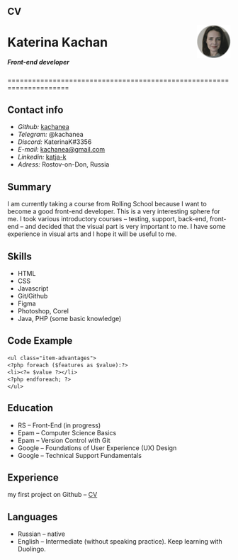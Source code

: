 ## CV
<img src="https://github.com/kachanea/rsschool-cv/blob/274e12c4b242a01994761842e9c20f57531983c6/foto.png" alt="foto" width="15%" align="right">
<h1> Katerina Kachan </h1>
<h5> Front-end developer </h5>
=====================================================================

## **Contact info**

* *Github:* [kachanea](https://github.com/kachanea)
* *Telegram:* @kachanea
* *Discord:* KaterinaK#3356
* *E-mail:* [kachanea@gmail.com](mailto:kachanea@gmail.com)
* *Linkedin:* [katja-k](https://www.linkedin.com/in/katja-k/overlay/contact-info/)
* *Adress:* Rostov-on-Don, Russia

## **Summary**

I am currently taking a course from Rolling School because I want to become a good front-end developer. 
This is a very interesting sphere for me. I took various introductory courses – testing, support, back-end, front-end  – and decided that the visual part is very important to me. I have some experience in visual arts and I hope it will be useful to me.

## **Skills**

+ HTML
+ CSS
+ Javascript
+ Git/Github
+ Figma
+ Photoshop, Corel
+ Java, PHP (some basic knowledge)

## **Code Example**

```
<ul class="item-advantages">
<?php foreach ($features as $value):?> 
<li><?= $value ?></li> 
<?php endforeach; ?> 
</ul> 
```
## **Education**

- RS – Front-End (in progress)
- Epam – Computer Science Basics
- Epam – Version Control with Git
- Google – Foundations of User Experience (UX) Design
- Google – Technical Support Fundamentals

## **Experience**

my first project on Github – [CV](https://kachanea.github.io/rsschool-cv/cv)

## **Languages**

* Russian – native
* English – Intermediate (without speaking practice). Keep learning with Duolingo.
 

